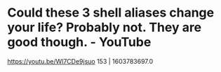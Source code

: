 # Could these 3 shell aliases change your life? Probably not. They are good though. - YouTube
https://youtu.be/Wl7CDe9jsuo
153 | 1603783697.0

